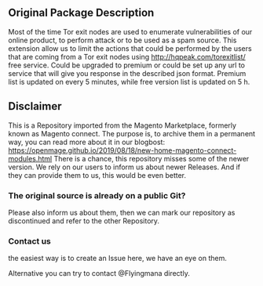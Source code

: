 

## Original Package Description

Most of the time Tor exit nodes are used to enumerate vulnerabilities of our online product, to perform attack or to be used as a spam source. This extension allow us to limit the actions that could be performed by the users that are coming from a Tor exit nodes using http://hqpeak.com/torexitlist/ free service. Could be upgraded to premium or could be set up any url to service that will give you response in the described json format. Premium list is updated on every 5 minutes, while free version list is updated on 5 h.


## Disclaimer

This is a Repository imported from the Magento Marketplace, formerly known as Magento connect.
The purpose is, to archive them in a permanent way, you can read more about it in our blogbost: https://openmage.github.io/2019/08/18/new-home-magento-connect-modules.html
There is a chance, this repository misses some of the newer version.
We rely on our users to inform us about newer Releases. And if they can provide them to us, this would be even better.

### The original source is already on a public Git?

Please also inform us about them, then we can mark our repository as discontinued and refer to the other Repository.

### Contact us

the easiest way is to create an Issue here, we have an eye on them.

Alternative you can try to contact @Flyingmana directly.
 
